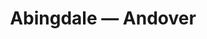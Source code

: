 ﻿---
title: "Abingdale — Andover"
category: "luxury-vinyl-plank"
subtype: "rigid-core"
collection: "Andover"
image: "/assets/img/lvp/andover/abingdale.jpg"
alt: "Abingdale color sample"
roomvo:
  product_ids: ["7d000233"]
specs:
  thickness_mm: 5
  wear_layer_mil: 20
  size_in: "7x48"
core: "SPC"
permalink: /products/luxury-vinyl-plank/collections/andover/abingdale/
---

